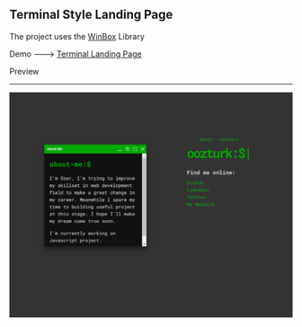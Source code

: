 ## Terminal Style Landing Page

The project uses the [WinBox](https://github.com/nextapps-de/winbox) Library

Demo ---> [Terminal Landing Page](https://ozerozturk.github.io/Javascript-basic-projects/Terminal-Landing-Page/index.html)  


Preview
<hr>

![Preview](https://github.com/OzerOzturk/Javascript-basic-projects/blob/master/Terminal-Landing-Page/img/cover.PNG)

